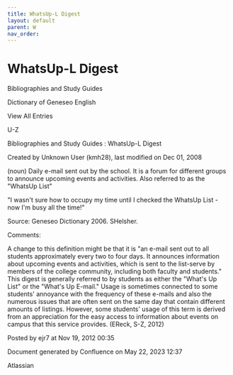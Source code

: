 ```yaml
---
title: WhatsUp-L Digest
layout: default
parent: W
nav_order:
---
```


# WhatsUp-L Digest

Bibliographies and Study Guides

Dictionary of Geneseo English

View All Entries

U-Z

Bibliographies and Study Guides : WhatsUp-L Digest

Created by  Unknown User (kmh28), last modified on Dec 01, 2008

(noun) Daily e-mail sent out by the school. It is a forum for different groups to announce upcoming events and activities. Also referred to as the &quot;WhatsUp List&quot;

&quot;I wasn't sure how to occupy my time until I checked the WhatsUp List - now I'm busy all the time!&quot;

Source: Geneseo Dictionary 2006. SHelsher. 

Comments:

A change to this definition might be that it is &quot;an e-mail sent out to all students approximately every two to four days. It announces information about upcoming events and activities, which is sent to the list-serve by members of the college community, including both faculty and students.&quot; This digest is generally referred to by students as either the &quot;What's Up List&quot; or the &quot;What's Up E-mail.&quot; Usage is sometimes connected to some students' annoyance with the frequency of these e-mails and also the numerous issues that are often sent on the same day that contain different amounts of listings. However, some students' usage of this term is derived from an appreciation for the easy access to information about events on campus that this service provides. (EReck, S-Z, 2012)

Posted by ejr7 at Nov 19, 2012 00:35

Document generated by Confluence on May 22, 2023 12:37

Atlassian
